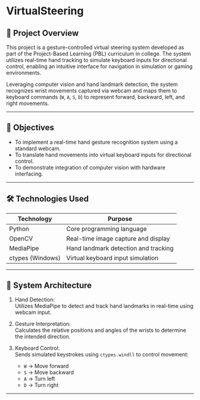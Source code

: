 # VirtualSteering

## 📌 Project Overview

This project is a gesture-controlled virtual steering system developed as part of the Project-Based Learning (PBL) curriculum in college. The system utilizes real-time hand tracking to simulate keyboard inputs for directional control, enabling an intuitive interface for navigation in simulation or gaming environments.

Leveraging computer vision and hand landmark detection, the system recognizes wrist movements captured via webcam and maps them to keyboard commands (`W`, `A`, `S`, `D`) to represent forward, backward, left, and right movements.

---

## 🎯 Objectives

- To implement a real-time hand gesture recognition system using a standard webcam.
- To translate hand movements into virtual keyboard inputs for directional control.
- To demonstrate integration of computer vision with hardware interfacing.

---

## 🛠️ Technologies Used

| Technology   | Purpose                                  |
|--------------|-------------------------------------------|
| Python       | Core programming language                 |
| OpenCV       | Real-time image capture and display       |
| MediaPipe    | Hand landmark detection and tracking      |
| ctypes (Windows) | Virtual keyboard input simulation     |

---

## 🧠 System Architecture

1. Hand Detection:  
   Utilizes MediaPipe to detect and track hand landmarks in real-time using webcam input.

2. Gesture Interpretation:  
   Calculates the relative positions and angles of the wrists to determine the intended direction.

3. Keyboard Control:  
   Sends simulated keystrokes using `ctypes.windll` to control movement:
   - `W` → Move forward
   - `S` → Move backward
   - `A` → Turn left
   - `D` → Turn right

---
